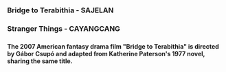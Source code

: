 ### Bridge to Terabithia - SAJELAN
### Stranger Things - CAYANGCANG
### 
### 
**The 2007 American fantasy drama film "Bridge to Terabithia" is directed by Gábor Csupó and adapted from Katherine Paterson's 1977 novel, sharing the same title.**
